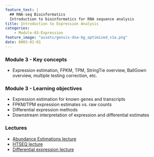 ```yaml
---
feature_text: |
  ## RNA-seq Bioinformatics
  Introduction to bioinformatics for RNA sequence analysis
title: Introduction to Expression Analysis
categories:
    - Module-03-Expression
feature_image: "assets/genvis-dna-bg_optimized_v1a.png"
date: 0003-01-01
---
```


### Module 3 - Key concepts
* Expression estimation, FPKM, TPM, StringTie overview, BallGown overview, multiple testing correction, etc.

### Module 3 - Learning objectives
* Expression estimation for known genes and transcripts
* FPKM/TPM expression estimates vs. raw counts
* Differential expression methods
* Downstream interpretation of expression and differential estimates

### Lectures
* [Abundance Estimations lecture](https://github.com/griffithlab/rnabio.org/blob/master/assets/lectures/cshl/2020/mini/RNASeq_MiniLecture_03_01_AbundanceEstimation.pdf)
* [HTSEQ lecture](https://github.com/griffithlab/rnabio.org/blob/master/assets/lectures/cshl/2020/mini/RNASeq_MiniLecture_03_02_HTSEQ.pdf)
* [Differential expression lecture](https://github.com/griffithlab/rnabio.org/blob/master/assets/lectures/cshl/2020/mini/RNASeq_MiniLecture_03_03_DifferentialExpression.pdf)

